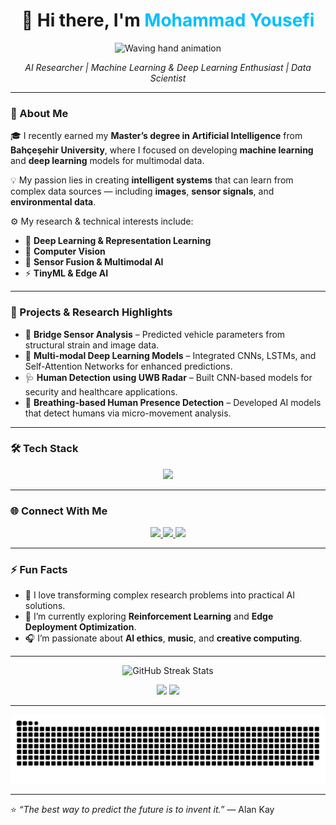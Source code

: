 <!-- HEADER -->
<h1 align="center">👋 Hi there, I'm <span style="color:#00BFFF;">Mohammad Yousefi</span></h1>

<p align="center">
  <img src="https://media.giphy.com/media/bcKmIWkUMCjVm/giphy.gif" width="200" alt="Waving hand animation" />
</p>

<p align="center">
  <em>AI Researcher | Machine Learning & Deep Learning Enthusiast | Data Scientist</em>
</p>

---

### 🧠 About Me  
🎓 I recently earned my **Master’s degree in Artificial Intelligence** from **Bahçeşehir University**, where I focused on developing **machine learning** and **deep learning** models for multimodal data.  

💡 My passion lies in creating **intelligent systems** that can learn from complex data sources — including **images**, **sensor signals**, and **environmental data**.  

⚙️ My research & technical interests include:
- 🧩 **Deep Learning & Representation Learning**  
- 🧠 **Computer Vision**  
- 📡 **Sensor Fusion & Multimodal AI**  
- ⚡ **TinyML & Edge AI**

---

### 🚀 Projects & Research Highlights  
- 🌉 **Bridge Sensor Analysis** – Predicted vehicle parameters from structural strain and image data.  
- 🧱 **Multi-modal Deep Learning Models** – Integrated CNNs, LSTMs, and Self-Attention Networks for enhanced predictions.  
- 🩺 **Human Detection using UWB Radar** – Built CNN-based models for security and healthcare applications.  
- 💨 **Breathing-based Human Presence Detection** – Developed AI models that detect humans via micro-movement analysis.  

---

### 🛠️ Tech Stack
<p align="center">
  <img src="https://skillicons.dev/icons?i=python,pytorch,tensorflow,sklearn,opencv,matlab,git,github,linux,raspberrypi" />
</p>

---

### 🌐 Connect With Me
<p align="center">
  <a href="https://github.com/MohammadYs77">
    <img src="https://img.shields.io/badge/GitHub-181717?style=for-the-badge&logo=github&logoColor=white" />
  </a>
  <a href="https://www.linkedin.com/in/mohammadys/">
    <img src="https://img.shields.io/badge/LinkedIn-0077B5?style=for-the-badge&logo=linkedin&logoColor=white" />
  </a>
  <a href="mailto:mohammad99yousefi@gmail.com">
    <img src="https://img.shields.io/badge/Email-D14836?style=for-the-badge&logo=gmail&logoColor=white" />
  </a>
</p>

---

### ⚡ Fun Facts
- 🧩 I love transforming complex research problems into practical AI solutions.  
- 🧠 I’m currently exploring **Reinforcement Learning** and **Edge Deployment Optimization**.  
- 🎧 I’m passionate about **AI ethics**, **music**, and **creative computing**.  

---

<p align="center">
  <img src="https://github-readme-streak-stats.herokuapp.com?user=MohammadYs77&theme=tokyonight&hide_border=true&border_radius=10" alt="GitHub Streak Stats" />
</p>

<p align="center">
  <img src="https://github-readme-stats.vercel.app/api?username=MohammadYs77&show_icons=true&theme=tokyonight&hide_border=true" height="160" />
  <img src="https://github-readme-stats.vercel.app/api/top-langs/?username=MohammadYs77&layout=compact&theme=tokyonight&hide_border=true" height="160" />
</p>

---

<p align="center">
  <img src="https://raw.githubusercontent.com/Platane/snk/output/github-contribution-grid-snake-dark.svg" alt="snake animation" />
</p>

---

⭐️ _“The best way to predict the future is to invent it.”_ — Alan Kay  
